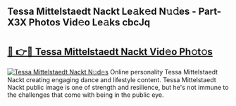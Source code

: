 ## Tessa Mittelstaedt Nackt Le𝚊k𝚎d N𝚞𝚍es - Part-X3X Photos Vid𝚎o Le𝚊ks cbcJq

# <h2><a href="http://fb9pssi.evod.top/?m=Tessa+Mittelstaedt+Nackt">🔗 👉🔴 Tessa Mittelstaedt Nackt Vid𝚎o Ph𝚘t𝚘s</a></h2>

[![Tessa Mittelstaedt Nackt N𝚞d𝚎s](https://i.imgur.com/8V9OHl7.gif)](http://fb9pssi.evod.top/?m=Tessa+Mittelstaedt+Nackt)
Online personality Tessa Mittelstaedt Nackt creating engaging dance and lifestyle content. Tessa Mittelstaedt Nackt public image is one of strength and resilience, but he's not immune to the challenges that come with being in the public eye. 
